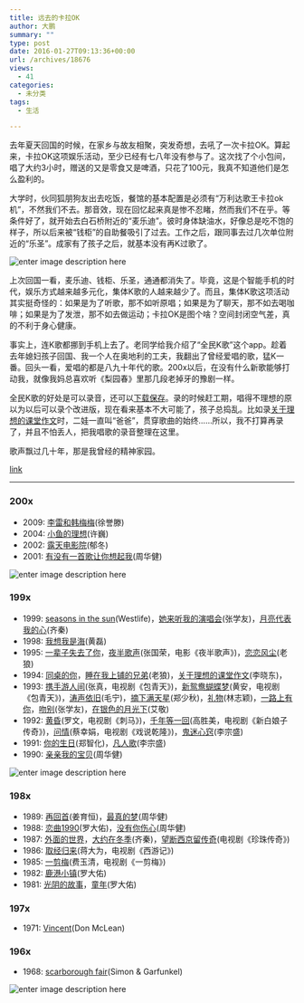 ```yaml
---
title: 远去的卡拉OK
author: 大鹏
summary: ""
type: post
date: 2016-01-27T09:13:36+00:00
url: /archives/18676
views:
  - 41
categories:
  - 未分类
tags:
  - 生活

---
```

去年夏天回国的时候，在家乡与故友相聚，突发奇想，去吼了一次卡拉OK。算起来，卡拉OK这项娱乐活动，至少已经有七八年没有参与了。这次找了个小包间，唱了大约3小时，赠送的又是零食又是啤酒，只花了100元，我真不知道他们是怎么盈利的。

大学时，伙同狐朋狗友出去吃饭，餐馆的基本配置是必须有“万利达歌王卡拉ok机”，不然我们不去。那音效，现在回忆起来真是惨不忍睹，然而我们不在乎。等条件好了，就开始去白石桥附近的“麦乐迪”。彼时身体缺油水，好像总是吃不饱的样子，所以后来被“钱柜”的自助餐吸引了过去。工作之后，跟同事去过几次单位附近的“乐圣”。成家有了孩子之后，就基本没有再K过歌了。

![enter image description here][1]

上次回国一看，麦乐迪、钱柜、乐圣，通通都消失了。毕竟，这是个智能手机的时代，娱乐方式越来越多元化，集体K歌的人越来越少了。而且，集体K歌这项活动其实挺奇怪的：如果是为了听歌，那不如听原唱；如果是为了聊天，那不如去喝咖啡；如果是为了发泄，那不如去做运动；卡拉OK是图个啥？空间封闭空气差，真的不利于身心健康。

事实上，连K歌都挪到手机上去了。老同学给我介绍了“全民K歌”这个app。趁着去年媳妇孩子回国、我一个人在奥地利的工夫，我翻出了曾经爱唱的歌，猛K一番。回头一看，爱唱的都是八九十年代的歌。200x以后，在没有什么新歌能够打动我，就像我妈总喜欢听《梨园春》里那几段老掉牙的豫剧一样。

全民K歌的好处是可以录音，还可以[下载保存][2]。录的时候赶工期，唱得不理想的原以为以后可以录个改进版，现在看来基本不大可能了，孩子总捣乱。比如录[关于理想的课堂作文][3]时，二娃一直叫“爸爸”，贯穿歌曲的始终……所以，我不打算再录了，并且不怕丢人，把我唱歌的录音整理在这里。

歌声飘过几十年，那是我曾经的精神家园。



[link][4]

* * *

### 200x

  * 2009: [李雷和韩梅梅][5](徐誉滕)
  * 2004: [小鱼的理想][6](许巍)
  * 2002: [露天电影院][7](郁冬)
  * 2001: [有没有一首歌让你想起我][8](周华健)

![enter image description here][9]

### 199x

  * 1999: [seasons in the sun][10](Westlife)，[她来听我的演唱会][11](张学友)，[月亮代表我的心][12](齐秦)
  * 1998: [我想我是海][13](黄磊)
  * 1995: [一辈子失去了你][14]，[夜半歌声][15](张国荣，电影《夜半歌声》)，[恋恋风尘][16](老狼)
  * 1994: [同桌的你][17]，[睡在我上铺的兄弟][18](老狼)，[关于理想的课堂作文][3](李晓东)，
  * 1993: [携手游人间][19](张真，电视剧《包青天》)，[新鸳鸯蝴蝶梦][20](黄安，电视剧《包青天》)，[涛声依旧][21](毛宁)，[摘下满天星][22](郑少秋)，[礼物][23](林志颖)，[一路上有你][24]，[吻别][25](张学友)，[在银色的月光下][26](艾敬)
  * 1992: [黄昏][27](罗文，电视剧《刺马》)，[千年等一回][28](高胜美，电视剧《新白娘子传奇》)，[问情][29](蔡幸娟，电视剧《戏说乾隆》)，[鬼迷心窍][30](李宗盛)
  * 1991: [你的生日][31](郑智化)，[凡人歌][32](李宗盛)
  * 1990: [亲亲我的宝贝][33](周华健)

![enter image description here][34]

### 198x

  * 1989: [再回首][35](姜育恒)，[最真的梦][36](周华健)
  * 1988: [恋曲1990][37](罗大佑)，[没有你伤心][38](周华健)
  * 1987: [外面的世界][39]，[大约在冬季][40](齐秦)，[望断西京留传奇][41](电视剧《珍珠传奇》)
  * 1986: [取经归来][42](蒋大为，电视剧《西游记》)
  * 1985: [一剪梅][43](费玉清，电视剧《一剪梅》)
  * 1982: [鹿港小镇][44](罗大佑)
  * 1981: [光阴的故事][45]，[童年][46](罗大佑)

### 197x

  * 1971: [Vincent][47](Don McLean)

### 196x

  * 1968: [scarborough fair][48](Simon & Garfunkel)

![enter image description here][49]

 [1]: http://www.wozaisz.com/shenzhen/uploads/allimg/c121111/13526420522F-12961.jpg
 [2]: http://qmkg.tianhai.info/
 [3]: http://kg.qq.com/share.html?s=MoxsKAG4cSau
 [4]: http://www.ximalaya.com/swf/album/red.swf?id=3627747
 [5]: http://kg.qq.com/share.html?s=lU57n4tcfkbl
 [6]: http://kg.qq.com/share.html?s=VyHojSgYzUri
 [7]: http://kg.qq.com/share.html?s=3VlnE34VKI0G
 [8]: http://kg.qq.com/share.html?s=7pv4GYRHgLjZ
 [9]: https://upload.wikimedia.org/wikipedia/zh/3/3c/Justice_Pao_OP.jpg
 [10]: http://kg.qq.com/share.html?s=JCdf6ZMna9ob
 [11]: http://kg.qq.com/share.html?s=aX3EY7nyXA3x
 [12]: http://kg.qq.com/share.html?s=3AZCDfjNIIS3
 [13]: http://kg.qq.com/share.html?s=77kQu93Ee4hK
 [14]: http://kg.qq.com/share.html?s=47FZLfR5Byiw
 [15]: http://kg.qq.com/share.html?s=hhrSLJXhn6Qg
 [16]: http://kg.qq.com/share.html?s=SqT5TX8ULX9X
 [17]: http://kg.qq.com/share.html?s=LLaO9xqCnoZ0
 [18]: http://kg.qq.com/share.html?s=K6gswKaRGuyl
 [19]: http://kg.qq.com/share.html?s=u2UdEsy4eHqI
 [20]: http://kg.qq.com/share.html?s=DZDef8gfcLs4
 [21]: http://kg.qq.com/share.html?s=9ByudvjKTFhO
 [22]: http://kg.qq.com/share.html?s=qaQacyYmh5y3
 [23]: http://kg.qq.com/share.html?s=tYHBcyeH9G1S
 [24]: http://kg.qq.com/share.html?s=wBYXPMHrsJya
 [25]: http://kg.qq.com/share.html?s=8Y914iLppWXa
 [26]: http://kg.qq.com/share.html?s=ir2Ym3sxuAhe
 [27]: http://kg.qq.com/share.html?s=RYTVFJ0Oc2wL
 [28]: http://kg.qq.com/share.html?s=ZoOeHVPVJYK0
 [29]: http://kg.qq.com/share.html?s=pG3qriEs7VfU
 [30]: http://kg.qq.com/share.html?s=CsbmEMmAEkYx
 [31]: http://kg.qq.com/share.html?s=y8h4s9TGZKAN
 [32]: http://kg.qq.com/share.html?s=OwHJKsW2YRzb
 [33]: http://kg.qq.com/share.html?s=3eehXqC3A1nT
 [34]: http://news.xinhuanet.com/life/2010-07/12/12322886_11n.jpg
 [35]: http://kg.qq.com/share.html?s=nwjfcTUsK9Ze
 [36]: http://kg.qq.com/share.html?s=8DpUtvxUsen6
 [37]: http://kg.qq.com/share.html?s=Yvjs8psfMta8
 [38]: http://kg.qq.com/share.html?s=goOUnjjZpUXD
 [39]: http://kg.qq.com/share.html?s=P59mwvkPImip
 [40]: http://kg.qq.com/share.html?s=ZbNqPQSXG4An
 [41]: http://kg.qq.com/share.html?s=dK1DQ1rOE1zz
 [42]: http://kg.qq.com/share.html?s=vTnmdIHs6rnw
 [43]: http://kg.qq.com/share.html?s=E1GFwN0gu2I4
 [44]: http://kg.qq.com/share.html?s=2ToLfJ7f633m
 [45]: http://kg.qq.com/share.html?s=PkjVXkTdyuB8
 [46]: http://kg.qq.com/share.html?s=dDjEi3YA6REK
 [47]: http://kg.qq.com/share.html?s=vRlFxK8jI8RX
 [48]: http://kg.qq.com/share.html?s=clotu8rUQDsn
 [49]: http://hd.wallpaperswide.com/thumbs/the_starry_night-t2.jpg
